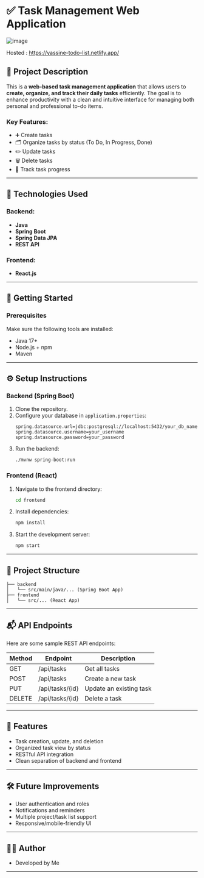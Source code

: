 # ✅ Task Management Web Application
![image](https://github.com/user-attachments/assets/02412f4b-8800-4eff-845c-4b5af1037831)


Hosted : https://yassine-todo-list.netlify.app/
## 📝 Project Description

This is a **web-based task management application** that allows users to **create, organize, and track their daily tasks** efficiently. The goal is to enhance productivity with a clean and intuitive interface for managing both personal and professional to-do items.

### Key Features:
- ➕ Create tasks  
- 🗂️ Organize tasks by status (To Do, In Progress, Done)  
- ✏️ Update tasks  
- 🗑️ Delete tasks  
- 📆 Track task progress  

---

## 🧰 Technologies Used

### Backend:
- **Java**
- **Spring Boot**
- **Spring Data JPA**
- **REST API**

### Frontend:
- **React.js**

---

## 🚀 Getting Started

### Prerequisites
Make sure the following tools are installed:
- Java 17+
- Node.js + npm
- Maven

---

## ⚙️ Setup Instructions

### Backend (Spring Boot)
1. Clone the repository.
2. Configure your database in `application.properties`:
   ```properties
   spring.datasource.url=jdbc:postgresql://localhost:5432/your_db_name
   spring.datasource.username=your_username
   spring.datasource.password=your_password
   ```
3. Run the backend:
   ```bash
   ./mvnw spring-boot:run
   ```

### Frontend (React)
1. Navigate to the frontend directory:
   ```bash
   cd frontend
   ```
2. Install dependencies:
   ```bash
   npm install
   ```
3. Start the development server:
   ```bash
   npm start
   ```

---

## 📁 Project Structure

```
├── backend
│   └── src/main/java/... (Spring Boot App)
├── frontend
│   └── src/... (React App)
```

---

## 📬 API Endpoints

Here are some sample REST API endpoints:

| Method | Endpoint         | Description           |
|--------|------------------|-----------------------|
| GET    | /api/tasks       | Get all tasks         |
| POST   | /api/tasks       | Create a new task     |
| PUT    | /api/tasks/{id}  | Update an existing task |
| DELETE | /api/tasks/{id}  | Delete a task         |

---

## 📌 Features

- Task creation, update, and deletion
- Organized task view by status
- RESTful API integration
- Clean separation of backend and frontend

---

## 🛠 Future Improvements

- User authentication and roles
- Notifications and reminders
- Multiple project/task list support
- Responsive/mobile-friendly UI

---

## 👨‍💻 Author

- Developed by Me

---
